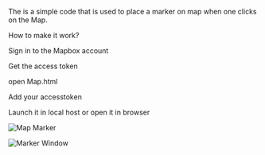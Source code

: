The is a simple code that is used to place a marker on map when one clicks on the Map.

How to make it work?

Sign in to the Mapbox account

Get the access token

open Map.html

Add your accesstoken

Launch it in local host or open it in browser

![Map Marker](https://raw.githubusercontent.com/RishabhNaik/learnings/master/RishabhNaik/images/Marker.png)

![Marker Window](https://github.com/RishabhNaik/learnings/blob/master/RishabhNaik/images/window.png)
